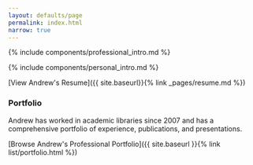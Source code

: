 ```yaml
---
layout: defaults/page
permalink: index.html
narrow: true
---
```


{% include components/professional_intro.md %}

{% include components/personal_intro.md %}

[View Andrew's Resume]({{ site.baseurl}}{% link _pages/resume.md %})

### Portfolio

Andrew has worked in academic libraries since 2007 and has a comprehensive portfolio of experience, publications, and presentations.

[Browse Andrew's Professional Portfolio]({{ site.baseurl }}{% link list/portfolio.html %})


<!-- ### Projects

Andrew keeps himself busy on open-source projects. [The full list is here]({{ site.baseurl }}{% link list/projects.md %}).


### Posts

Andrew sometimes posts about his work. [View all posts by year here]({{ site.baseurl }}{% link list/posts.html %}).

### Recent Posts

{% for post in site.posts limit:3 %}
{% include components/post-card.html %}
{% endfor %} -->
